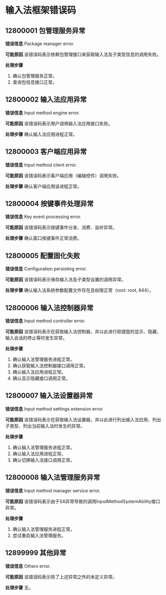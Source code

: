 # 输入法框架错误码

## 12800001 包管理服务异常

**错误信息**
Package manager error.

**可能原因**
该错误码表示依赖包管理接口来获取输入法及子类型信息的调用失败。

**处理步骤**
1. 确认包管理服务正常。
2. 查询包信息接口正常。

## 12800002 输入法应用异常

**错误信息**
Input method engine error.

**可能原因**
该错误码表示用户调用输入法应用接口失败。

**处理步骤**
确认输入法应用进程正常。

## 12800003 客户端应用异常

**错误信息**
Input method client error.

**可能原因**
该错误码表示客户端应用（编辑控件）调用失败。

**处理步骤**
确认客户端应用该进程正常。

## 12800004 按键事件处理异常

**错误信息**
Key event processing error.

**可能原因**
该错误码表示按键事件分发、消费、监听异常。

**处理步骤**
确认窗口按键事件正常消费。

## 12800005 配置固化失败

**错误信息**
Configuration persisting error.

**可能原因**
该错误码表示保存输入法及子类型设置的调用异常。

**处理步骤**
确认输入法系统参数配置文件存在且权限正常（root: root, 644）。

## 12800006 输入法控制器异常

**错误信息**
Input method controller error.

**可能原因**
该错误码表示在获取输入法控制器，并以此进行软键盘的显示、隐藏、输入会话的停止等时发生异常。

**处理步骤**
1. 确认输入法管理服务进程正常。
2. 确认获取输入法控制器接口调用正常。
3. 确认输入法应用进程正常。
4. 确认显示隐藏接口调用正常。

## 12800007 输入法设置器异常

**错误信息**
Input method settings extension error.

**可能原因**
该错误码表示在获取输入法设置器，并以此进行列出输入法应用、列出子类型、列出当前输入法时发生的异常。

**处理步骤**
1. 确认输入法管理服务进程正常。
2. 确认输入法应用进程正常。
3. 确认切换输入法接口调用正常。

## 12800008 输入法管理服务异常

**错误信息**
Input method manager service error.

**可能原因**
该错误码表示由于SA异常导致的调用InputMethodSystemAbility接口异常。

**处理步骤**
1. 确认输入法管理服务进程正常。
2. 尝试重启输入法管理服务。

## 12899999 其他异常

**错误信息**
Others error.

**可能原因**
该错误码表示除了上述异常之外的未定义异常。

**处理步骤**
无。